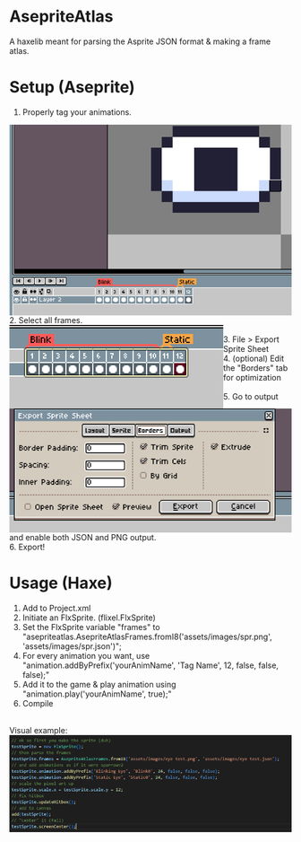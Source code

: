 # AsepriteAtlas
 A haxelib meant for parsing the Asprite JSON format & making a frame atlas.

# Setup (Aseprite)
1. Properly tag your animations.<br>
<img align="left" src="guide and project files/guide0.png">
<br>2. Select all frames.<br>
<img align="left" src="guide and project files/guide1.png">
<br>3. File > Export Sprite Sheet<br>
4. (optional) Edit the "Borders" tab for optimization<br>
<img align="left" src="guide and project files/guide2.png">
<br>5. Go to output and enable both JSON and PNG output.<br>
6. Export!<br>

# Usage (Haxe)
1. Add <haxelib name="asepriteatlas"/> to Project.xml
2. Initiate an FlxSprite. (flixel.FlxSprite)<br>
3. Set the FlxSprite variable "frames" to "asepriteatlas.AsepriteAtlasFrames.fromI8('assets/images/spr.png', 'assets/images/spr.json')";<br>
4. For every animation you want, use "animation.addByPrefix('yourAnimName', 'Tag Name', 12, false, false, false);"<br>
5. Add it to the game & play animation using "animation.play('yourAnimName', true);"<br>
6. Compile<br>
<br>
Visual example:<br>
<img align="left" src="guide and project files/example.png"><br>